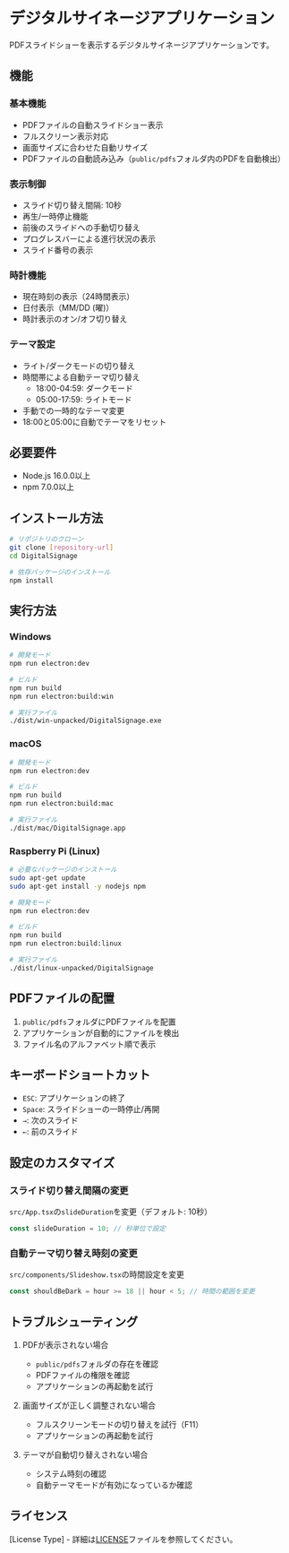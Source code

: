 # デジタルサイネージアプリケーション

PDFスライドショーを表示するデジタルサイネージアプリケーションです。

## 機能

### 基本機能
- PDFファイルの自動スライドショー表示
- フルスクリーン表示対応
- 画面サイズに合わせた自動リサイズ
- PDFファイルの自動読み込み（`public/pdfs`フォルダ内のPDFを自動検出）

### 表示制御
- スライド切り替え間隔: 10秒
- 再生/一時停止機能
- 前後のスライドへの手動切り替え
- プログレスバーによる進行状況の表示
- スライド番号の表示

### 時計機能
- 現在時刻の表示（24時間表示）
- 日付表示（MM/DD (曜)）
- 時計表示のオン/オフ切り替え

### テーマ設定
- ライト/ダークモードの切り替え
- 時間帯による自動テーマ切り替え
  - 18:00-04:59: ダークモード
  - 05:00-17:59: ライトモード
- 手動での一時的なテーマ変更
- 18:00と05:00に自動でテーマをリセット

## 必要要件

- Node.js 16.0.0以上
- npm 7.0.0以上

## インストール方法

```bash
# リポジトリのクローン
git clone [repository-url]
cd DigitalSignage

# 依存パッケージのインストール
npm install
```

## 実行方法

### Windows

```bash
# 開発モード
npm run electron:dev

# ビルド
npm run build
npm run electron:build:win

# 実行ファイル
./dist/win-unpacked/DigitalSignage.exe
```

### macOS

```bash
# 開発モード
npm run electron:dev

# ビルド
npm run build
npm run electron:build:mac

# 実行ファイル
./dist/mac/DigitalSignage.app
```

### Raspberry Pi (Linux)

```bash
# 必要なパッケージのインストール
sudo apt-get update
sudo apt-get install -y nodejs npm

# 開発モード
npm run electron:dev

# ビルド
npm run build
npm run electron:build:linux

# 実行ファイル
./dist/linux-unpacked/DigitalSignage
```

## PDFファイルの配置

1. `public/pdfs`フォルダにPDFファイルを配置
2. アプリケーションが自動的にファイルを検出
3. ファイル名のアルファベット順で表示

## キーボードショートカット

- `ESC`: アプリケーションの終了
- `Space`: スライドショーの一時停止/再開
- `→`: 次のスライド
- `←`: 前のスライド

## 設定のカスタマイズ

### スライド切り替え間隔の変更
`src/App.tsx`の`slideDuration`を変更（デフォルト: 10秒）

```typescript
const slideDuration = 10; // 秒単位で設定
```

### 自動テーマ切り替え時刻の変更
`src/components/Slideshow.tsx`の時間設定を変更

```typescript
const shouldBeDark = hour >= 18 || hour < 5; // 時間の範囲を変更
```

## トラブルシューティング

1. PDFが表示されない場合
   - `public/pdfs`フォルダの存在を確認
   - PDFファイルの権限を確認
   - アプリケーションの再起動を試行

2. 画面サイズが正しく調整されない場合
   - フルスクリーンモードの切り替えを試行（F11）
   - アプリケーションの再起動を試行

3. テーマが自動切り替えされない場合
   - システム時刻の確認
   - 自動テーマモードが有効になっているか確認

## ライセンス

[License Type] - 詳細は[LICENSE](./LICENSE)ファイルを参照してください。 